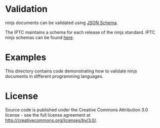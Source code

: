 # Validation
ninjs documents can be validated using [JSON Schema](http://json-schema.org).

The IPTC maintains a schema for each release of the ninjs standard. IPTC ninjs schemas can be found [here](http://www.iptc.org/std-dev/ninjs/).


# Examples
This directory contains code demonstrating how to validate ninjs documents in different programming languages. 


# License
Source code is published under the Creative Commons Attribution 3.0 license - see the full license agreement at http://creativecommons.org/licenses/by/3.0/.



